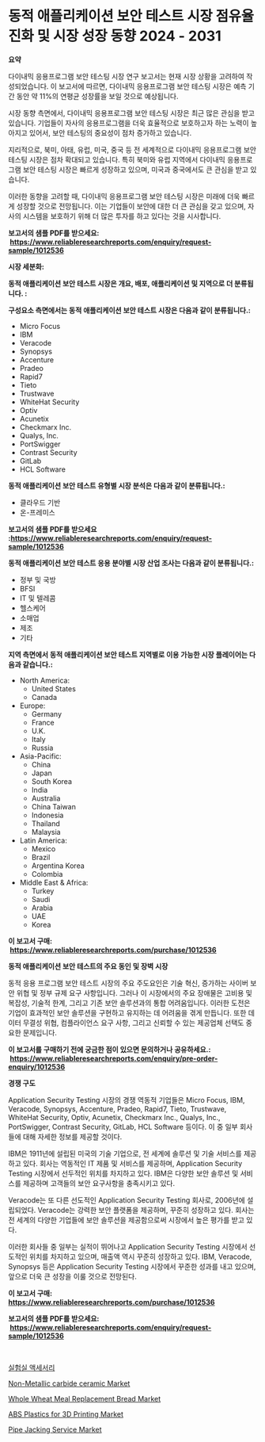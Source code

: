 <p><h1>동적 애플리케이션 보안 테스트 시장 점유율 진화 및 시장 성장 동향 2024 - 2031</h1></p><p><strong>요약</strong></p>
<p><p>다이내믹 응용프로그램 보안 테스팅 시장 연구 보고서는 현재 시장 상황을 고려하여 작성되었습니다. 이 보고서에 따르면, 다이내믹 응용프로그램 보안 테스팅 시장은 예측 기간 동안 약 11%의 연평균 성장률을 보일 것으로 예상됩니다. </p><p>시장 동향 측면에서, 다이내믹 응용프로그램 보안 테스팅 시장은 최근 많은 관심을 받고 있습니다. 기업들이 자사의 응용프로그램을 더욱 효율적으로 보호하고자 하는 노력이 높아지고 있어서, 보안 테스팅의 중요성이 점차 증가하고 있습니다.</p><p>지리적으로, 북미, 아태, 유럽, 미국, 중국 등 전 세계적으로 다이내믹 응용프로그램 보안 테스팅 시장은 점차 확대되고 있습니다. 특히 북미와 유럽 지역에서 다이내믹 응용프로그램 보안 테스팅 시장은 빠르게 성장하고 있으며, 미국과 중국에서도 큰 관심을 받고 있습니다.</p><p>이러한 동향을 고려할 때, 다이내믹 응용프로그램 보안 테스팅 시장은 미래에 더욱 빠르게 성장할 것으로 전망됩니다. 이는 기업들이 보안에 대한 더 큰 관심을 갖고 있으며, 자사의 시스템을 보호하기 위해 더 많은 투자를 하고 있다는 것을 시사합니다.</p></p>
<p><strong>보고서의 샘플 PDF를 받으세요: &nbsp;<a href="https://www.reliableresearchreports.com/enquiry/request-sample/1012536">https://www.reliableresearchreports.com/enquiry/request-sample/1012536</a></strong></p>
<p><strong>시장 세분화:</strong></p>
<p><strong> 동적 애플리케이션 보안 테스트 시장은 개요, 배포, 애플리케이션 및 지역으로 더 분류됩니다. :</strong></p>
<p><strong>구성요소 측면에서는 동적 애플리케이션 보안 테스트 시장은 다음과 같이 분류됩니다.:</strong></p>
<p><ul><li>Micro Focus</li><li>IBM</li><li>Veracode</li><li>Synopsys</li><li>Accenture</li><li>Pradeo</li><li>Rapid7</li><li>Tieto</li><li>Trustwave</li><li>WhiteHat Security</li><li>Optiv</li><li>Acunetix</li><li>Checkmarx Inc.</li><li>Qualys, Inc.</li><li>PortSwigger</li><li>Contrast Security</li><li>GitLab</li><li>HCL Software</li></ul></p>
<p><strong> 동적 애플리케이션 보안 테스트 유형별 시장 분석은 다음과 같이 분류됩니다.:</strong></p>
<p><ul><li>클라우드 기반</li><li>온-프레미스</li></ul></p>
<p><strong>보고서의 샘플 PDF를 받으세요 :<a href="https://www.reliableresearchreports.com/enquiry/request-sample/1012536">https://www.reliableresearchreports.com/enquiry/request-sample/1012536</a></strong></p>
<p><strong> 동적 애플리케이션 보안 테스트 응용 분야별 시장 산업 조사는 다음과 같이 분류됩니다.:</strong></p>
<p><ul><li>정부 및 국방</li><li>BFSI</li><li>IT 및 텔레콤</li><li>헬스케어</li><li>소매업</li><li>제조</li><li>기타</li></ul></p>
<p><strong>지역 측면에서 동적 애플리케이션 보안 테스트 지역별로 이용 가능한 시장 플레이어는 다음과 같습니다.:</strong></p>
<p><ul>
    <li>
        North America:
        <ul>
            <li>United States</li>
            <li>Canada</li>
        </ul>
    </li>
    <li>
        Europe:
        <ul>
            <li>Germany</li>
            <li>France</li>
            <li>U.K.</li>
            <li>Italy</li>
            <li>Russia</li>
        </ul>
    </li>
    <li>
        Asia-Pacific:
        <ul>
            <li>China</li>
            <li>Japan</li>
            <li>South Korea</li>
            <li>India</li>
            <li>Australia</li>
            <li>China Taiwan</li>
            <li>Indonesia</li>
            <li>Thailand</li>
            <li>Malaysia</li>
        </ul>
    </li>
    <li>
        Latin America:
        <ul>
            <li>Mexico</li>
            <li>Brazil</li>
            <li>Argentina Korea</li>
            <li>Colombia</li>
        </ul>
    </li>
    <li>
        Middle East & Africa:
        <ul>
            <li>Turkey</li>
            <li>Saudi</li>
            <li>Arabia</li>
            <li>UAE</li>
            <li>Korea</li>
        </ul>
    </li>
    </ul></p>
<p><strong>이 보고서 구매: &nbsp;<a href="https://www.reliableresearchreports.com/purchase/1012536">https://www.reliableresearchreports.com/purchase/1012536</a></strong></p>
<p><strong>동적 애플리케이션 보안 테스트의 주요 동인 및 장벽 시장</strong></p>
<p><p>동적 응용 프로그램 보안 테스트 시장의 주요 주도요인은 기술 혁신, 증가하는 사이버 보안 위협 및 정부 규제 요구 사항입니다. 그러나 이 시장에서의 주요 장애물은 고비용 및 복잡성, 기술적 한계, 그리고 기존 보안 솔루션과의 통합 어려움입니다. 이러한 도전은 기업이 효과적인 보안 솔루션을 구현하고 유지하는 데 어려움을 겪게 만듭니다. 또한 데이터 무결성 위협, 컴플라이언스 요구 사항, 그리고 신뢰할 수 있는 제공업체 선택도 중요한 문제입니다.</p></p>
<p><strong>이 보고서를 구매하기 전에 궁금한 점이 있으면 문의하거나 공유하세요.: &nbsp;<a href="https://www.reliableresearchreports.com/enquiry/pre-order-enquiry/1012536">https://www.reliableresearchreports.com/enquiry/pre-order-enquiry/1012536</a></strong></p>
<p><strong>경쟁 구도</strong></p>
<p><p>Application Security Testing 시장의 경쟁 역동적 기업들은 Micro Focus, IBM, Veracode, Synopsys, Accenture, Pradeo, Rapid7, Tieto, Trustwave, WhiteHat Security, Optiv, Acunetix, Checkmarx Inc., Qualys, Inc., PortSwigger, Contrast Security, GitLab, HCL Software 등이다. 이 중 일부 회사들에 대해 자세한 정보를 제공할 것이다.</p><p>IBM은 1911년에 설립된 미국의 기술 기업으로, 전 세계에 솔루션 및 기술 서비스를 제공하고 있다. 회사는 역동적인 IT 제품 및 서비스를 제공하며, Application Security Testing 시장에서 선두적인 위치를 차지하고 있다. IBM은 다양한 보안 솔루션 및 서비스를 제공하며 고객들의 보안 요구사항을 충족시키고 있다.</p><p>Veracode는 또 다른 선도적인 Application Security Testing 회사로, 2006년에 설립되었다. Veracode는 강력한 보안 플랫폼을 제공하며, 꾸준히 성장하고 있다. 회사는 전 세계의 다양한 기업들에 보안 솔루션을 제공함으로써 시장에서 높은 평가를 받고 있다.</p><p>이러한 회사들 중 일부는 실적이 뛰어나고 Application Security Testing 시장에서 선도적인 위치를 차지하고 있으며, 매출액 역시 꾸준히 성장하고 있다. IBM, Veracode, Synopsys 등은 Application Security Testing 시장에서 꾸준한 성과를 내고 있으며, 앞으로 더욱 큰 성장을 이룰 것으로 전망된다.</p></p>
<p><strong>이 보고서 구매: &nbsp; <a href="https://www.reliableresearchreports.com/purchase/1012536">https://www.reliableresearchreports.com/purchase/1012536</a></strong></p>
<p><strong>보고서의 샘플 PDF를 받으세요: &nbsp;<a href="https://www.reliableresearchreports.com/enquiry/request-sample/1012536">https://www.reliableresearchreports.com/enquiry/request-sample/1012536</a></strong><strong></strong></p>
<p>&nbsp;</p>
<p><p><a href="https://github.com/vsn7qpua81q/Market-Research-Report-List-1/blob/main/95083601557.md">실험실 액세서리</a></p><p><a href="https://github.com/PeterParrish5/Market-Research-Report-List-4/blob/main/non-metallic-carbide-ceramic-market.md">Non-Metallic carbide ceramic Market</a></p><p><a href="https://view.publitas.com/reportprime-1/whole-wheat-meal-replacement-bread-market-size-share-trends-analysis-report-by-application-regional-outlook-competitive-strategies-and-segment-forecasts-2024-2031/">Whole Wheat Meal Replacement Bread Market</a></p><p><a href="https://issuu.com/reportprime-2/docs/abs-plastics-for-3d-printing-market-size-2030.pptx">ABS Plastics for 3D Printing Market</a></p><p><a href="https://florentine-yuzu-f42.notion.site/Pipe-Jacking-Service-Market-Size-Focuses-on-Market-Dynamics-In-Depth-Analysis-and-Future-Projection-fa7da70d1240435ebdfe0b3203a5a199">Pipe Jacking Service Market</a></p></p>